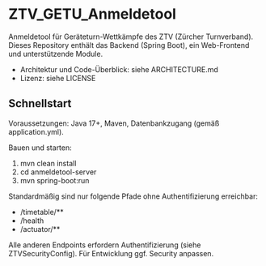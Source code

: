 # ZTV_GETU_Anmeldetool

Anmeldetool für Geräteturn-Wettkämpfe des ZTV (Zürcher Turnverband). Dieses Repository enthält das Backend (Spring Boot), ein Web-Frontend und unterstützende Module.

- Architektur und Code-Überblick: siehe ARCHITECTURE.md
- Lizenz: siehe LICENSE

## Schnellstart
Voraussetzungen: Java 17+, Maven, Datenbankzugang (gemäß application.yml).

Bauen und starten:

1. mvn clean install
2. cd anmeldetool-server
3. mvn spring-boot:run

Standardmäßig sind nur folgende Pfade ohne Authentifizierung erreichbar:
- /timetable/**
- /health
- /actuator/**

Alle anderen Endpoints erfordern Authentifizierung (siehe ZTVSecurityConfig). Für Entwicklung ggf. Security anpassen.
